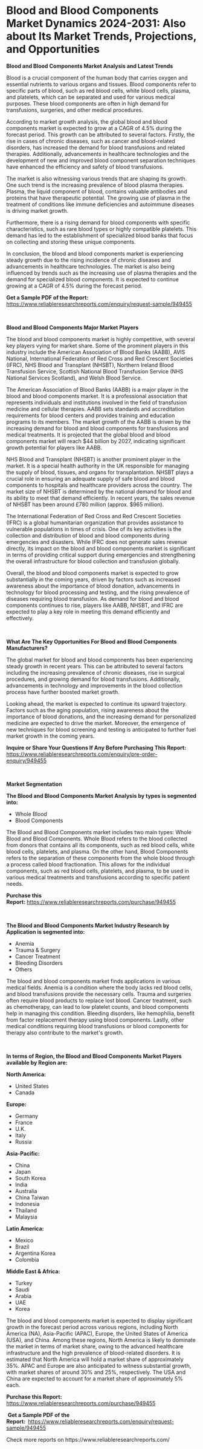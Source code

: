 <p><h1>Blood and Blood Components Market Dynamics 2024-2031: Also about Its Market Trends, Projections, and Opportunities</h1></p><p><strong>Blood and Blood Components Market Analysis and Latest Trends</strong></p>
<p><p>Blood is a crucial component of the human body that carries oxygen and essential nutrients to various organs and tissues. Blood components refer to specific parts of blood, such as red blood cells, white blood cells, plasma, and platelets, which can be separated and used for various medical purposes. These blood components are often in high demand for transfusions, surgeries, and other medical procedures.</p><p>According to market growth analysis, the global blood and blood components market is expected to grow at a CAGR of 4.5% during the forecast period. This growth can be attributed to several factors. Firstly, the rise in cases of chronic diseases, such as cancer and blood-related disorders, has increased the demand for blood transfusions and related therapies. Additionally, advancements in healthcare technologies and the development of new and improved blood component separation techniques have enhanced the efficiency and safety of blood transfusions.</p><p>The market is also witnessing various trends that are shaping its growth. One such trend is the increasing prevalence of blood plasma therapies. Plasma, the liquid component of blood, contains valuable antibodies and proteins that have therapeutic potential. The growing use of plasma in the treatment of conditions like immune deficiencies and autoimmune diseases is driving market growth.</p><p>Furthermore, there is a rising demand for blood components with specific characteristics, such as rare blood types or highly compatible platelets. This demand has led to the establishment of specialized blood banks that focus on collecting and storing these unique components.</p><p>In conclusion, the blood and blood components market is experiencing steady growth due to the rising incidence of chronic diseases and advancements in healthcare technologies. The market is also being influenced by trends such as the increasing use of plasma therapies and the demand for specialized blood components. It is expected to continue growing at a CAGR of 4.5% during the forecast period.</p></p>
<p><strong>Get a Sample PDF of the Report:&nbsp;</strong> <a href="https://www.reliableresearchreports.com/enquiry/request-sample/949455">https://www.reliableresearchreports.com/enquiry/request-sample/949455</a></p>
<p>&nbsp;</p>
<p><strong>Blood and Blood Components Major Market Players</strong></p>
<p><p>The blood and blood components market is highly competitive, with several key players vying for market share. Some of the prominent players in this industry include the American Association of Blood Banks (AABB), AVIS National, International Federation of Red Cross and Red Crescent Societies (IFRC), NHS Blood and Transplant (NHSBT), Northern Ireland Blood Transfusion Service, Scottish National Blood Transfusion Service (NHS National Services Scotland), and Welsh Blood Service. </p><p>The American Association of Blood Banks (AABB) is a major player in the blood and blood components market. It is a professional association that represents individuals and institutions involved in the field of transfusion medicine and cellular therapies. AABB sets standards and accreditation requirements for blood centers and provides training and education programs to its members. The market growth of the AABB is driven by the increasing demand for blood and blood components for transfusions and medical treatments. It is projected that the global blood and blood components market will reach $44 billion by 2027, indicating significant growth potential for players like AABB.</p><p>NHS Blood and Transplant (NHSBT) is another prominent player in the market. It is a special health authority in the UK responsible for managing the supply of blood, tissues, and organs for transplantation. NHSBT plays a crucial role in ensuring an adequate supply of safe blood and blood components to hospitals and healthcare providers across the country. The market size of NHSBT is determined by the national demand for blood and its ability to meet that demand efficiently. In recent years, the sales revenue of NHSBT has been around £780 million (approx. $965 million).</p><p>The International Federation of Red Cross and Red Crescent Societies (IFRC) is a global humanitarian organization that provides assistance to vulnerable populations in times of crisis. One of its key activities is the collection and distribution of blood and blood components during emergencies and disasters. While IFRC does not generate sales revenue directly, its impact on the blood and blood components market is significant in terms of providing critical support during emergencies and strengthening the overall infrastructure for blood collection and transfusion globally.</p><p>Overall, the blood and blood components market is expected to grow substantially in the coming years, driven by factors such as increased awareness about the importance of blood donation, advancements in technology for blood processing and testing, and the rising prevalence of diseases requiring blood transfusion. As demand for blood and blood components continues to rise, players like AABB, NHSBT, and IFRC are expected to play a key role in meeting this demand efficiently and effectively.</p></p>
<p>&nbsp;</p>
<p><strong>What Are The Key Opportunities For Blood and Blood Components Manufacturers?</strong></p>
<p><p>The global market for blood and blood components has been experiencing steady growth in recent years. This can be attributed to several factors including the increasing prevalence of chronic diseases, rise in surgical procedures, and growing demand for blood transfusions. Additionally, advancements in technology and improvements in the blood collection process have further boosted market growth.</p><p>Looking ahead, the market is expected to continue its upward trajectory. Factors such as the aging population, rising awareness about the importance of blood donations, and the increasing demand for personalized medicine are expected to drive the market. Moreover, the emergence of new techniques for blood screening and testing is anticipated to further fuel market growth in the coming years.</p></p>
<p><strong>Inquire or Share Your Questions If Any Before Purchasing This Report:</strong> <a href="https://www.reliableresearchreports.com/enquiry/pre-order-enquiry/949455">https://www.reliableresearchreports.com/enquiry/pre-order-enquiry/949455</a></p>
<p>&nbsp;</p>
<p><strong>Market Segmentation</strong></p>
<p><strong>The Blood and Blood Components Market Analysis by types is segmented into:</strong></p>
<p><ul><li>Whole Blood</li><li>Blood Components</li></ul></p>
<p><p>The Blood and Blood Components market includes two main types: Whole Blood and Blood Components. Whole Blood refers to the blood collected from donors that contains all its components, such as red blood cells, white blood cells, platelets, and plasma. On the other hand, Blood Components refers to the separation of these components from the whole blood through a process called blood fractionation. This allows for the individual components, such as red blood cells, platelets, and plasma, to be used in various medical treatments and transfusions according to specific patient needs.</p></p>
<p><strong>Purchase this Report:&nbsp;</strong><a href="https://www.reliableresearchreports.com/purchase/949455">https://www.reliableresearchreports.com/purchase/949455</a></p>
<p>&nbsp;</p>
<p><strong>The Blood and Blood Components Market Industry Research by Application is segmented into:</strong></p>
<p><ul><li>Anemia</li><li>Trauma & Surgery</li><li>Cancer Treatment</li><li>Bleeding Disorders</li><li>Others</li></ul></p>
<p><p>The blood and blood components market finds applications in various medical fields. Anemia is a condition where the body lacks red blood cells, and blood transfusions provide the necessary cells. Trauma and surgeries often require blood products to replace lost blood. Cancer treatment, such as chemotherapy, can lead to low platelet counts, and blood components help in managing this condition. Bleeding disorders, like hemophilia, benefit from factor replacement therapy using blood components. Lastly, other medical conditions requiring blood transfusions or blood components for therapy also contribute to the market's growth.</p></p>
<p>&nbsp;</p>
<p><strong>In terms of Region, the Blood and Blood Components Market Players available by Region are:</strong></p>
<p>
    <p> <strong> North America: </strong>
        <ul>
            <li>United States</li>
            <li>Canada</li>
        </ul>
        </p> 
    <p> <strong> Europe: </strong>
        <ul>
            <li>Germany</li>
            <li>France</li>
            <li>U.K.</li>
            <li>Italy</li>
            <li>Russia</li>
        </ul>
        </p> 
    <p> <strong> Asia-Pacific: </strong>
        <ul>
            <li>China</li>
            <li>Japan</li>
            <li>South Korea</li>
            <li>India</li>
            <li>Australia</li>
            <li>China Taiwan</li>
            <li>Indonesia</li>
            <li>Thailand</li>
            <li>Malaysia</li>
        </ul>
        </p> 
    <p> <strong> Latin America: </strong>
        <ul>
            <li>Mexico</li>
            <li>Brazil</li>
            <li>Argentina Korea</li>
            <li>Colombia</li>
        </ul>
        </p> 
    <p> <strong> Middle East & Africa: </strong>
        <ul>
            <li>Turkey</li>
            <li>Saudi</li>
            <li>Arabia</li>
            <li>UAE</li>
            <li>Korea</li>
        </ul>
    </p>
    </p>
<p><p>The blood and blood components market is expected to display significant growth in the forecast period across various regions, including North America (NA), Asia-Pacific (APAC), Europe, the United States of America (USA), and China. Among these regions, North America is likely to dominate the market in terms of market share, owing to the advanced healthcare infrastructure and the high prevalence of blood-related disorders. It is estimated that North America will hold a market share of approximately 35%. APAC and Europe are also anticipated to witness substantial growth, with market shares of around 30% and 25%, respectively. The USA and China are expected to account for a market share of approximately 5% each.</p></p>
<p><strong>Purchase this Report: </strong><a href="https://www.reliableresearchreports.com/purchase/949455">https://www.reliableresearchreports.com/purchase/949455</a></p>
<p>&nbsp;<strong>Get a Sample PDF of the Report:&nbsp;&nbsp;</strong><a href="https://www.reliableresearchreports.com/enquiry/request-sample/949455">https://www.reliableresearchreports.com/enquiry/request-sample/949455</a></p>
<p><strong></strong></p>
<p>Check more reports on https://www.reliableresearchreports.com/</p>